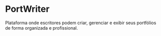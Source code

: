 # PortWriter
Plataforma onde escritores podem criar, gerenciar e exibir seus portfólios de forma organizada e profissional.
